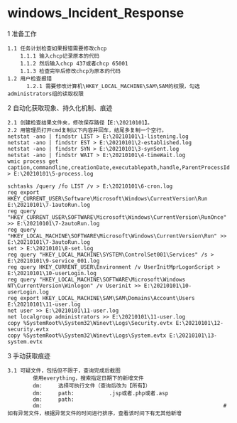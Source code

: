 # windows_Incident_Response
1 准备工作
    
    1.1 任务计划检查如果报错需要修改chcp
        1.1.1 输入chcp记录原本的代码
        1.1.2 然后输入chcp 437或者chcp 65001
        1.1.3 检查完毕后修改chcp为原本的代码
    1.2 用户检查报错
	      1.2.1 需要修改计算机\HKEY_LOCAL_MACHINE\SAM\SAM的权限，勾选administrators组的读取权限


2 自动化获取现象、持久化机制、痕迹

    2.1 创建检查结果文件夹，修改保存路径【E:\20210101】。
    2.2 用管理员打开cmd复制以下内容并回车，结尾多复制一个空行。
	netstat -ano | findstr LIST > E:\20210101\1-listening.log
	netstat -ano | findstr EST > E:\20210101\2-established.log
	netstat -ano | findstr SYN > E:\20210101\3-synSent.log
	netstat -ano | findstr WAIT > E:\20210101\4-timeWait.log
	wmic process get caption,commandline,creationDate,executablepath,handle,ParentProcessId > E:\20210101\5-process.log

	schtasks /query /fo LIST /v > E:\20210101\6-cron.log
	reg export HKEY_CURRENT_USER\Software\Microsoft\Windows\CurrentVersion\Run E:\20210101\7-1autoRun.log
	reg query "HKEY_CURRENT_USER\SOFTWARE\Microsoft\Windows\CurrentVersion\RunOnce" >> E:\20210101\7-2autoRun.log
	reg query "HKEY_LOCAL_MACHINE\SOFTWARE\Microsoft\Windows\CurrentVersion\Run" >> E:\20210101\7-3autoRun.log
	set > E:\20210101\8-set.log
	reg query "HKEY_LOCAL_MACHINE\SYSTEM\ControlSet001\Services" /s > E:\20210101\9-service_001.log
	reg query HKEY_CURRENT_USER\Environment /v UserInitMprLogonScript > E:\20210101\10-userLogin.log
	reg query "HKEY_LOCAL_MACHINE\SOFTWARE\Microsoft\Windows NT\CurrentVersion\Winlogon" /v Userinit >> E:\20210101\10-userLogin.log
	reg export HKEY_LOCAL_MACHINE\SAM\SAM\Domains\Account\Users E:\20210101\11-user.log
	net user >> E:\20210101\11-user.log
	net localgroup administrators >> E:\20210101\11-user.log
	copy %SystemRoot%\System32\Winevt\Logs\Security.evtx E:\20210101\12-security.evtx
	copy %SystemRoot%\System32\Winevt\Logs\System.evtx E:\20210101\13-system.evtx 


3 手动获取痕迹

    3.1 可疑文件，包括但不限于，查询完成后截图
		    使用everything，搜索指定日期下的新增文件
		    dm:		选择可执行文件（查询后改为【所有】）
		    dm:		path: 			.jsp或者.php或者.asp
		    dm:		path:
		    dm:															#如有异常文件，根据异常文件的时间进行排序，查看该时间下有无其他新增
